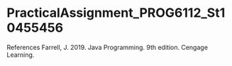 # PracticalAssignment_PROG6112_St10455456
References
Farrell, J. 2019. Java Programming. 9th edition. Cengage Learning.
